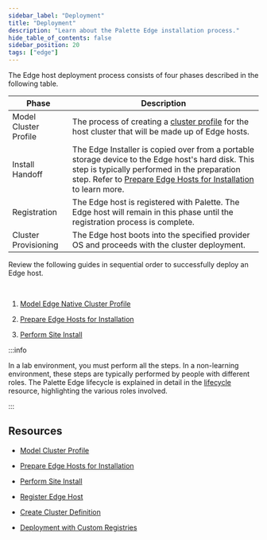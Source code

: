 ```yaml
---
sidebar_label: "Deployment"
title: "Deployment"
description: "Learn about the Palette Edge installation process."
hide_table_of_contents: false
sidebar_position: 20
tags: ["edge"]
---
```


The Edge host deployment process consists of four phases described in the following table.

| Phase                 | Description                                                                                                                                                                                                                                                  |
| --------------------- | ------------------------------------------------------------------------------------------------------------------------------------------------------------------------------------------------------------------------------------------------------------ |
| Model Cluster Profile | The process of creating a [cluster profile](../../../profiles/cluster-profiles/cluster-profiles.md) for the host cluster that will be made up of Edge hosts.                                                                                                 |
| Install Handoff       | The Edge Installer is copied over from a portable storage device to the Edge host's hard disk. This step is typically performed in the preparation step. Refer to [Prepare Edge Hosts for Installation](/clusters/edge/site-deployment/stage) to learn more. |
| Registration          | The Edge host is registered with Palette. The Edge host will remain in this phase until the registration process is complete.                                                                                                                                |
| Cluster Provisioning  | The Edge host boots into the specified provider OS and proceeds with the cluster deployment.                                                                                                                                                                 |

Review the following guides in sequential order to successfully deploy an Edge host.

<br />

1. [Model Edge Native Cluster Profile](../site-deployment/model-profile.md)

2. [Prepare Edge Hosts for Installation](../site-deployment/stage.md)

3. [Perform Site Install](../site-deployment/site-installation/site-installation.md)

:::info

In a lab environment, you must perform all the steps. In a non-learning environment, these steps are typically performed
by people with different roles. The Palette Edge lifecycle is explained in detail in the
[lifecycle](../edge-native-lifecycle.md) resource, highlighting the various roles involved.

:::

## Resources

- [Model Cluster Profile](model-profile.md)

- [Prepare Edge Hosts for Installation](stage.md)

- [Perform Site Install](site-installation/site-installation.md)

- [Register Edge Host](site-installation/edge-host-registration.md)

- [Create Cluster Definition](site-installation/cluster-deployment.md)

- [Deployment with Custom Registries](./deploy-custom-registries/deploy-custom-registries.md)
